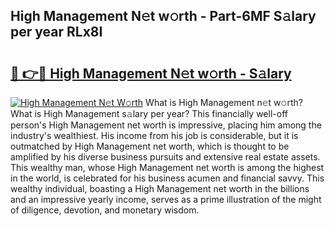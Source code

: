 ## High Management N𝚎t w𝚘rth - Part-6MF S𝚊lary per year RLx8I

# <h2><a href="http://gc2ib9v.nevu.top/?p=High+Management">🔗 👉🔴 High Management N𝚎t w𝚘rth - S𝚊lary</a></h2>

[![High Management N𝚎t W𝚘rth](https://i.imgur.com/Oavwk0R.jpeg)](http://gc2ib9v.nevu.top/?p=High+Management)
What is High Management n𝚎t w𝚘rth? What is High Management s𝚊lary per year?
This financially well-off person's High Management net worth is impressive, placing him among the industry's wealthiest. His income from his job is considerable, but it is outmatched by High Management net worth, which is thought to be amplified by his diverse business pursuits and extensive real estate assets. This wealthy man, whose High Management net worth is among the highest in the world, is celebrated for his business acumen and financial savvy. This wealthy individual, boasting a High Management net worth in the billions and an impressive yearly income, serves as a prime illustration of the might of diligence, devotion, and monetary wisdom.
